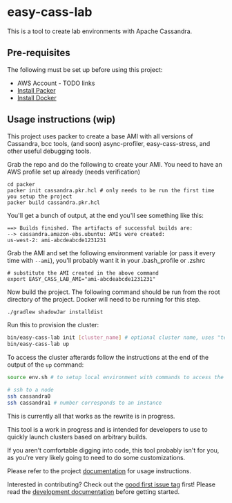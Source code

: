 # easy-cass-lab

This is a tool to create lab environments with Apache Cassandra.

## Pre-requisites

The following must be set up before using this project:

* AWS Account - TODO links
* [Install Packer](https://developer.hashicorp.com/packer/install?ajs_aid=dc7c0e66-3245-44af-87cd-e692bd64d1df&product_intent=packer)
* [Install Docker](https://www.docker.com/products/docker-desktop/)

## Usage instructions (wip)

This project uses packer to create a base AMI with all versions of Cassandra, bcc tools, (and soon) async-profiler, easy-cass-stress, and other useful debugging tools.

Grab the repo and do the following to create your AMI.  You need to have an AWS profile set up already (needs verification)

```shell
cd packer
packer init cassandra.pkr.hcl # only needs to be run the first time you setup the project
packer build cassandra.pkr.hcl
```

You'll get a bunch of output, at the end you'll see something like this:

```text
==> Builds finished. The artifacts of successful builds are:
--> cassandra.amazon-ebs.ubuntu: AMIs were created:
us-west-2: ami-abcdeabcde1231231
```

Grab the AMI and set the following environment variable (or pass it every time with `--ami`),
you'll probably want it in your .bash_profile or .zshrc

```shell
# substitute the AMI created in the above command
export EASY_CASS_LAB_AMI="ami-abcdeabcde1231231" 
```

Now build the project. The following command should be run from the root directory of the project. Docker will need to be running for this step.

```bash
./gradlew shadowJar installdist
```

Run this to provision the cluster:

```bash
bin/easy-cass-lab init [cluster_name] # optional cluster name, uses "test" if not specified 
bin/easy-cass-lab up 
```

To access the cluster afterards follow the instructions at the end of the output of the `up` command:

```bash
source env.sh # to setup local environment with commands to access the cluster

# ssh to a node
ssh cassandra0
ssh cassandra1 # number corresponds to an instance
```

This is currently all that works as the rewrite is in progress.

This tool is a work in progress and is intended for developers to use to quickly launch clusters based on arbitrary builds.

If you aren't comfortable digging into code, this tool probably isn't for you, as you're very likely going to need to do some customizations.

Please refer to the project [documentation](http://rustyrazorblade.com/easy-cass-lab/) for usage instructions. 

Interested in contributing?  Check out the [good first issue tag](https://github.com/rustyrazorblade/easy-cass-lab/issues?q=is%3Aissue+is%3Aopen+label%3A%22good+first+issue%22) first!  Please read the [development documentation](http://rustyrazorblade.com/easy-cass-lab/development) before getting started.



